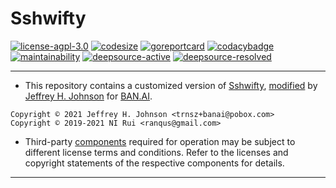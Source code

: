 # Sshwifty

[![license-agpl-3.0](https://img.shields.io/badge/license-AGPL‑3.0-blue.svg)](https://img.shields.io/badge/license-AGPL‑3.0-blue.svg)
[![codesize](https://img.shields.io/github/languages/code-size/BAN-AI-Multics/sshwifty.svg)](https://github.com/BAN-AI-Multics/sshwifty)
[![goreportcard](https://goreportcard.com/badge/github.com/BAN-AI-Multics/sshwifty)](https://goreportcard.com/badge/github.com/BAN-AI-Multics/sshwifty)
[![codacybadge](https://api.codacy.com/project/badge/Grade/abada4bf5755427ca565bdef2e23ef5e)](https://app.codacy.com/gh/BAN-AI-Multics/sshwifty?utm_source=github.com&utm_medium=referral&utm_content=BAN-AI-Multics/sshwifty&utm_campaign=Badge_Grade_Settings)
[![maintainability](https://api.codeclimate.com/v1/badges/e0a0f66c4911f46f643c/maintainability)](https://codeclimate.com/github/BAN-AI-Multics/sshwifty/maintainability)
[![deepsource-active](https://deepsource.io/gh/BAN-AI-Multics/sshwifty.svg/?label=active-issues)](https://deepsource.io/gh/BAN-AI-Multics/sshwifty/?ref=repository-badge)
[![deepsource-resolved](https://deepsource.io/gh/BAN-AI-Multics/sshwifty.svg/?label=resolved+issues)](https://deepsource.io/gh/BAN-AI-Multics/sshwifty/?ref=repository-badge)

---

- This repository contains a customized version of
  [Sshwifty](https://github.com/nirui/sshwifty/),
  [modified](https://github.com/nirui/sshwifty/compare/master...BAN-AI-Multics:master.diff)
  by [Jeffrey H. Johnson](mailto:trnsz+banai@pobox.com) for
  [BAN.AI](https://ban.ai).

```text
Copyright © 2021 Jeffrey H. Johnson <trnsz+banai@pobox.com>
Copyright © 2019-2021 NI Rui <ranqus@gmail.com>
```

- Third-party [components](DEPENDENCIES.md) required for operation may be
  subject to different license terms and conditions. Refer to the licenses and
  copyright statements of the respective components for details.

[license.md]: LICENSE.md
[dependencies.md]: DEPENDENCIES.md

---

